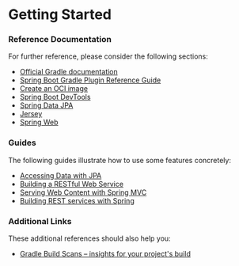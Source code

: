 # Getting Started

### Reference Documentation
For further reference, please consider the following sections:

* [Official Gradle documentation](https://docs.gradle.org)
* [Spring Boot Gradle Plugin Reference Guide](https://docs.spring.io/spring-boot/docs/2.5.1/gradle-plugin/reference/html/)
* [Create an OCI image](https://docs.spring.io/spring-boot/docs/2.5.1/gradle-plugin/reference/html/#build-image)
* [Spring Boot DevTools](https://docs.spring.io/spring-boot/docs/2.5.1/reference/htmlsingle/#using-boot-devtools)
* [Spring Data JPA](https://docs.spring.io/spring-boot/docs/2.5.1/reference/htmlsingle/#boot-features-jpa-and-spring-data)
* [Jersey](https://docs.spring.io/spring-boot/docs/2.5.1/reference/htmlsingle/#boot-features-jersey)
* [Spring Web](https://docs.spring.io/spring-boot/docs/2.5.1/reference/htmlsingle/#boot-features-developing-web-applications)

### Guides
The following guides illustrate how to use some features concretely:

* [Accessing Data with JPA](https://spring.io/guides/gs/accessing-data-jpa/)
* [Building a RESTful Web Service](https://spring.io/guides/gs/rest-service/)
* [Serving Web Content with Spring MVC](https://spring.io/guides/gs/serving-web-content/)
* [Building REST services with Spring](https://spring.io/guides/tutorials/bookmarks/)

### Additional Links
These additional references should also help you:

* [Gradle Build Scans – insights for your project's build](https://scans.gradle.com#gradle)

